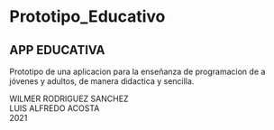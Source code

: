 # Prototipo_Educativo
## APP EDUCATIVA
Prototipo de una aplicacion para la enseñanza de programacion de a jóvenes
y adultos, de manera didactica y sencilla. 

 WILMER RODRIGUEZ SANCHEZ <br>
 LUIS ALFREDO ACOSTA <br>
 2021
